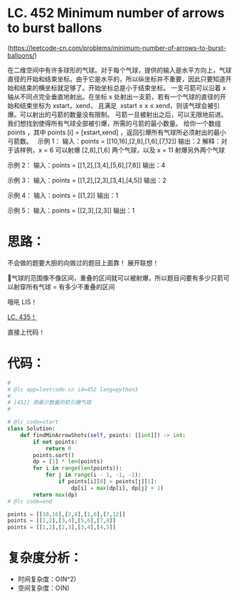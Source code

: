 LC. 452 Minimum number of arrows to burst ballons
====

(https://leetcode-cn.com/problems/minimum-number-of-arrows-to-burst-balloons/)

在二维空间中有许多球形的气球。对于每个气球，提供的输入是水平方向上，气球直径的开始和结束坐标。由于它是水平的，所以纵坐标并不重要，因此只要知道开始和结束的横坐标就足够了。开始坐标总是小于结束坐标。
一支弓箭可以沿着 x 轴从不同点完全垂直地射出。在坐标 x 处射出一支箭，若有一个气球的直径的开始和结束坐标为 xstart，xend， 且满足  xstart ≤ x ≤ xend，则该气球会被引爆。可以射出的弓箭的数量没有限制。 弓箭一旦被射出之后，可以无限地前进。我们想找到使得所有气球全部被引爆，所需的弓箭的最小数量。
给你一个数组 points ，其中 points [i] = [xstart,xend] ，返回引爆所有气球所必须射出的最小弓箭数。
 
示例 1：
输入：points = [[10,16],[2,8],[1,6],[7,12]]
输出：2
解释：对于该样例，x = 6 可以射爆 [2,8],[1,6] 两个气球，以及 x = 11 射爆另外两个气球

示例 2：
输入：points = [[1,2],[3,4],[5,6],[7,8]]
输出：4

示例 3：
输入：points = [[1,2],[2,3],[3,4],[4,5]]
输出：2

示例 4：
输入：points = [[1,2]]
输出：1

示例 5：
输入：points = [[2,3],[2,3]]
输出：1

思路：
====

不会做的题要大胆的向做过的题目上面靠！
展开联想！

🎈气球的范围像不像区间，重叠的区间就可以被射爆，所以题目问要有多少只箭可以射穿所有气球 = 有多少不重叠的区间

哦吼 LIS！

[LC. 435！]()

直接上代码！

代码：
====

```python
#
# @lc app=leetcode.cn id=452 lang=python3
#
# [452] 用最少数量的箭引爆气球
#

# @lc code=start
class Solution:
    def findMinArrowShots(self, points: [[int]]) -> int:
        if not points:
            return 0
        points.sort()
        dp = [1] * len(points)
        for i in range(len(points)):
            for j in range(i - 1, -1, -1):
                if points[i][0] > points[j][1]:
                    dp[i] = max(dp[i], dp[j] + 1)
        return max(dp)
# @lc code=end

points = [[10,16],[2,8],[1,6],[7,12]]
points = [[1,2],[3,4],[5,6],[7,8]]
points = [[1,2],[2,3],[3,4],[4,5]]
```

复杂度分析：
====

- 时间复杂度：O(N^2)
- 空间复杂度：O(N)